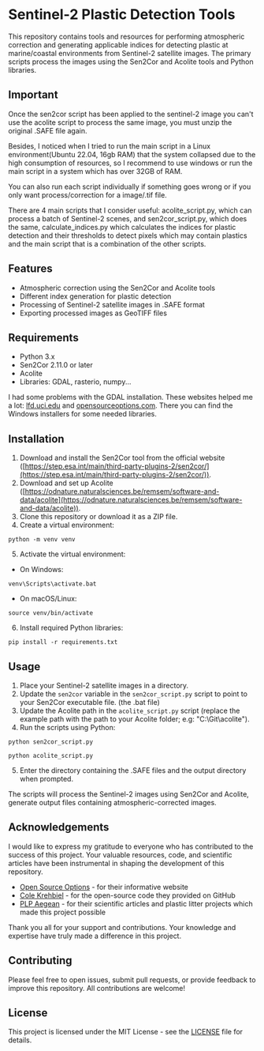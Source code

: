 # Sentinel-2 Plastic Detection Tools

This repository contains tools and resources for performing atmospheric correction and generating applicable indices for detecting plastic at marine/coastal environments from Sentinel-2 satellite images. The primary scripts process the images using the Sen2Cor and Acolite tools and Python libraries.

## Important

Once the sen2cor script has been applied to the
sentinel-2 image you can't use the acolite script
to process the same image, you must unzip
the original .SAFE file again.

Besides, I noticed when I tried to run the main script in a Linux environment(Ubuntu 22.04, 16gb RAM) that the system collapsed due to the high consumption of resources, so I recommend to use
windows or run the main script in a system which has over 32GB of RAM.

You can also run each script individually if something goes wrong or if you only want process/correction for a image/.tif file.

There are 4 main scripts that I consider useful: acolite_script.py, which can process a batch of Sentinel-2 scenes, and sen2cor_script.py, which does the same, calculate_indices.py which calculates the indices for plastic detection and their thresholds to detect pixels which may contain plastics and the main script that is a combination of the other scripts.

## Features

- Atmospheric correction using the Sen2Cor and Acolite tools
- Different index generation for plastic detection
- Processing of Sentinel-2 satellite images in .SAFE format
- Exporting processed images as GeoTIFF files

## Requirements

- Python 3.x
- Sen2Cor 2.11.0 or later
- Acolite
- Libraries: GDAL, rasterio, numpy...

I had some problems with the GDAL installation. These websites helped me a lot: [lfd.uci.edu](https://www.lfd.uci.edu/~gohlke/pythonlibs/) and [opensourceoptions.com](https://opensourceoptions.com/blog/how-to-install-gdal-for-python-with-pip-on-windows/). There you can find the Windows installers for some needed libraries.

## Installation

1. Download and install the Sen2Cor tool from the official website ([https://step.esa.int/main/third-party-plugins-2/sen2cor/](https://step.esa.int/main/third-party-plugins-2/sen2cor/)).
2. Download and set up Acolite ([https://odnature.naturalsciences.be/remsem/software-and-data/acolite](https://odnature.naturalsciences.be/remsem/software-and-data/acolite)).
3. Clone this repository or download it as a ZIP file.
4. Create a virtual environment:

```
python -m venv venv
```

5. Activate the virtual environment:

- On Windows:

```
venv\Scripts\activate.bat
```

- On macOS/Linux:

```
source venv/bin/activate
```

6. Install required Python libraries:

```
pip install -r requirements.txt
```

## Usage

1. Place your Sentinel-2 satellite images in a directory.
2. Update the `sen2cor` variable in the `sen2cor_script.py` script to point to your Sen2Cor executable file. (the .bat file)
3. Update the Acolite path in the `acolite_script.py` script (replace the example path with the path to your Acolite folder; e.g: "C:\Git\acolite").
4. Run the scripts using Python:

```
python sen2cor_script.py
```

```
python acolite_script.py
```

5. Enter the directory containing the .SAFE files and the output directory when prompted.

The scripts will process the Sentinel-2 images using Sen2Cor and Acolite, generate output files containing atmospheric-corrected images.

## Acknowledgements

I would like to express my gratitude to everyone who has contributed to the success of this project. Your valuable resources, code, and scientific articles have been instrumental in shaping the development of this repository.

- [Open Source Options](https://opensourceoptions.com/) - for their informative website
- [Cole Krehbiel](https://github.com/ckrehbiel) - for the open-source code they provided on GitHub
- [PLP Aegean](https://plp.aegean.gr/) - for their scientific articles and plastic litter projects which made this project possible

Thank you all for your support and contributions. Your knowledge and expertise have truly made a difference in this project.

## Contributing

Please feel free to open issues, submit pull requests, or provide feedback to improve this repository. All contributions are welcome!

## License

This project is licensed under the MIT License - see the [LICENSE](LICENSE) file for details.
